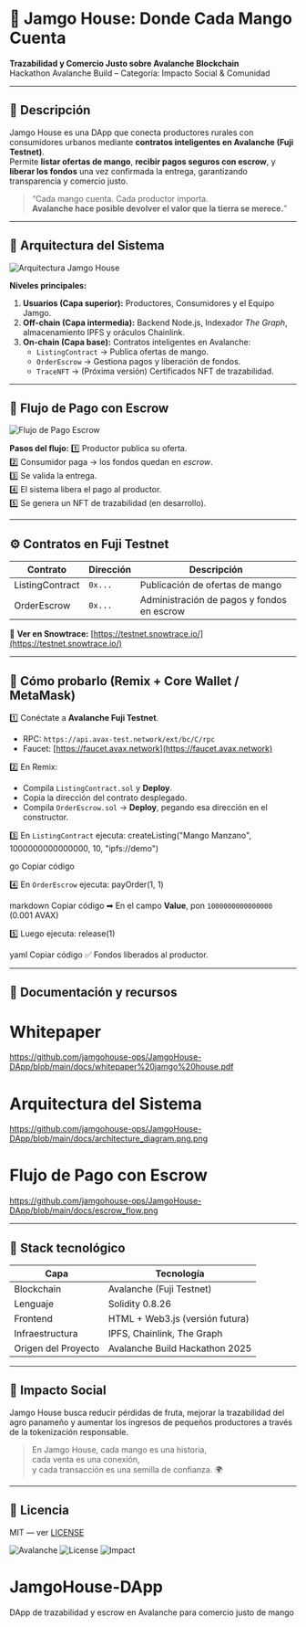 # 🥭 Jamgo House: Donde Cada Mango Cuenta  
**Trazabilidad y Comercio Justo sobre Avalanche Blockchain**  
Hackathon Avalanche Build – Categoría: Impacto Social & Comunidad  

---

## 🚀 Descripción
Jamgo House es una DApp que conecta productores rurales con consumidores urbanos mediante **contratos inteligentes en Avalanche (Fuji Testnet)**.  
Permite **listar ofertas de mango**, **recibir pagos seguros con escrow**, y **liberar los fondos** una vez confirmada la entrega, garantizando transparencia y comercio justo.

> “Cada mango cuenta. Cada productor importa.  
> **Avalanche hace posible devolver el valor que la tierra se merece.**”

---

## 🧱 Arquitectura del Sistema
![Arquitectura Jamgo House](docs/architecture_diagram.png.png)

**Niveles principales:**
1. **Usuarios (Capa superior):** Productores, Consumidores y el Equipo Jamgo.  
2. **Off-chain (Capa intermedia):** Backend Node.js, Indexador *The Graph*, almacenamiento IPFS y oráculos Chainlink.  
3. **On-chain (Capa base):** Contratos inteligentes en Avalanche:  
   - `ListingContract` → Publica ofertas de mango.  
   - `OrderEscrow` → Gestiona pagos y liberación de fondos.  
   - `TraceNFT` → (Próxima versión) Certificados NFT de trazabilidad.

---

## 💸 Flujo de Pago con Escrow
![Flujo de Pago Escrow](docs/escrow_flow.png)

**Pasos del flujo:**
1️⃣ Productor publica su oferta.  
2️⃣ Consumidor paga → los fondos quedan en *escrow*.  
3️⃣ Se valida la entrega.  
4️⃣ El sistema libera el pago al productor.  
5️⃣ Se genera un NFT de trazabilidad (en desarrollo).

---

## ⚙️ Contratos en Fuji Testnet

| Contrato | Dirección | Descripción |
|-----------|------------|-------------|
| ListingContract | `0x...` | Publicación de ofertas de mango |
| OrderEscrow | `0x...` | Administración de pagos y fondos en escrow |

🔗 **Ver en Snowtrace:** [https://testnet.snowtrace.io/](https://testnet.snowtrace.io/)

---

## 🧪 Cómo probarlo (Remix + Core Wallet / MetaMask)

1️⃣ Conéctate a **Avalanche Fuji Testnet**.  
   - RPC: `https://api.avax-test.network/ext/bc/C/rpc`  
   - Faucet: [https://faucet.avax.network](https://faucet.avax.network)

2️⃣ En Remix:  
   - Compila `ListingContract.sol` y **Deploy**.  
   - Copia la dirección del contrato desplegado.  
   - Compila `OrderEscrow.sol` → **Deploy**, pegando esa dirección en el constructor.  

3️⃣ En `ListingContract` ejecuta:
createListing("Mango Manzano", 1000000000000000, 10, "ipfs://demo")

go
Copiar código

4️⃣ En `OrderEscrow` ejecuta:
payOrder(1, 1)

markdown
Copiar código
➡ En el campo **Value**, pon `1000000000000000` (0.001 AVAX)

5️⃣ Luego ejecuta:
release(1)

yaml
Copiar código
✅ Fondos liberados al productor.  

---

## 📄 Documentación y recursos
# Whitepaper
https://github.com/jamgohouse-ops/JamgoHouse-DApp/blob/main/docs/whitepaper%20jamgo%20house.pdf

# Arquitectura del Sistema
https://github.com/jamgohouse-ops/JamgoHouse-DApp/blob/main/docs/architecture_diagram.png.png

# Flujo de Pago con Escrow
https://github.com/jamgohouse-ops/JamgoHouse-DApp/blob/main/docs/escrow_flow.png

---

## 🧰 Stack tecnológico

| Capa | Tecnología |
|------|-------------|
| Blockchain | Avalanche (Fuji Testnet) |
| Lenguaje | Solidity 0.8.26 |
| Frontend | HTML + Web3.js (versión futura) |
| Infraestructura | IPFS, Chainlink, The Graph |
| Origen del Proyecto | Avalanche Build Hackathon 2025 |

---

## 🌱 Impacto Social
Jamgo House busca reducir pérdidas de fruta, mejorar la trazabilidad del agro panameño y aumentar los ingresos de pequeños productores a través de la tokenización responsable.  

> En Jamgo House, cada mango es una historia,  
> cada venta es una conexión,  
> y cada transacción es una semilla de confianza. 🌍

---

## 📜 Licencia
MIT — ver [LICENSE](LICENSE)

![Avalanche](https://img.shields.io/badge/Built%20on-Avalanche-red)
![License](https://img.shields.io/badge/License-MIT-green)
![Impact](https://img.shields.io/badge/Impact-Social%20%26%20Comunidad-brightgreen)
# JamgoHouse-DApp
DApp de trazabilidad y escrow en Avalanche para comercio justo de mango

